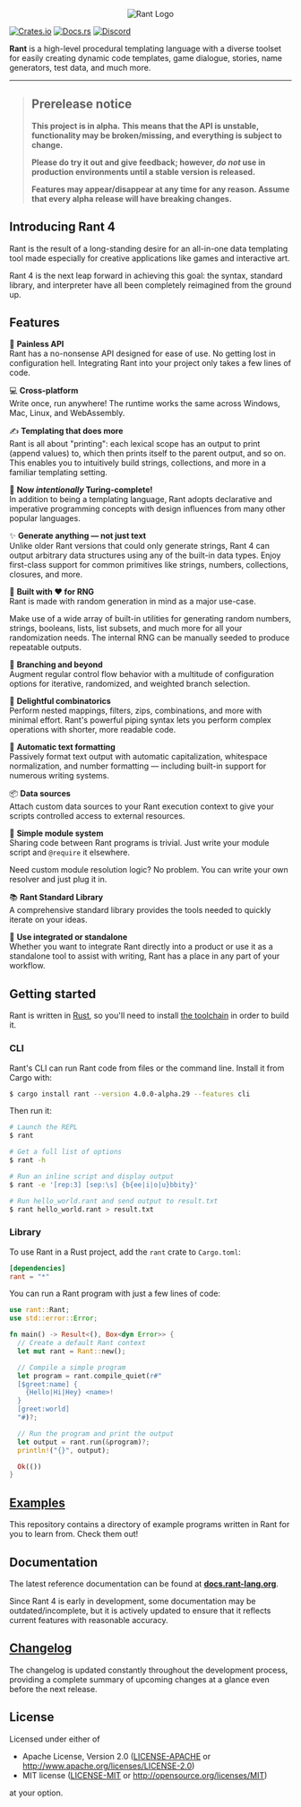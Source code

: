 <p align="center">
<img src="https://i.imgur.com/s9jMDhI.png" alt="Rant Logo" ></img>
</p>

[![Crates.io](https://img.shields.io/crates/v/rant)](https://crates.io/crates/rant)
[![Docs.rs](https://docs.rs/rant/badge.svg)](https://docs.rs/rant)
[![Discord](https://img.shields.io/discord/332251452334669834?color=6C8BD5&label=discord&logo=discord&logoColor=%23fff)](https://discord.gg/U8Bj6gSshJ)



**Rant** is a high-level procedural templating language with a diverse toolset for easily creating dynamic code templates, game dialogue, stories, name generators, test data, and much more.

***

> ## **Prerelease notice**
>
> **This project is in alpha.**
> **This means that the API is unstable, functionality may be broken/missing, and everything is subject to change.**
>
> **Please do try it out and give feedback; however, _do not_ use in production environments until a stable version is released.**
>
> **Features may appear/disappear at any time for any reason. Assume that every alpha release will have breaking changes.**


## Introducing Rant 4

Rant is the result of a long-standing desire for an all-in-one data templating tool made especially for creative applications like games and interactive art.

Rant 4 is the next leap forward in achieving this goal: the syntax, standard library, and interpreter have all been completely reimagined from the ground up.

## Features

🧰 **Painless API** <br/> 
Rant has a no-nonsense API designed for ease of use.
No getting lost in configuration hell. Integrating Rant into your project only takes a few lines of code.

💻 **Cross-platform** <br/> 
Write once, run anywhere! The runtime works the same across Windows, Mac, Linux, and WebAssembly.

✍ **Templating that does more** <br/>
Rant is all about "printing": each lexical scope has an output to print (append values) to, which then prints itself to the parent output, and so on.
This enables you to intuitively build strings, collections, and more in a familiar templating setting.

🎨 **Now *intentionally* Turing-complete!** <br/> 
In addition to being a templating language, Rant adopts declarative and imperative programming concepts with design influences from many other popular languages.

✨ **Generate anything &mdash; not just text** <br/>
Unlike older Rant versions that could only generate strings, Rant 4 can output arbitrary data structures using any of the built-in data types. Enjoy first-class support for common primitives like strings, numbers, collections, closures, and more.

🎲 **Built with ♥ for RNG** <br/>
Rant is made with random generation in mind as a major use-case. 

Make use of a wide array of built-in utilities for generating random numbers, strings, booleans, lists, list subsets, and much more for all your randomization needs. 
The internal RNG can be manually seeded to produce repeatable outputs.

🔱 **Branching and beyond** <br/> 
Augment regular control flow behavior with a multitude of configuration options for iterative, randomized, and weighted branch selection.

🧬 **Delightful combinatorics** <br/>
Perform nested mappings, filters, zips, combinations, and more with minimal effort.
Rant's powerful piping syntax lets you perform complex operations with shorter, more readable code.

📝 **Automatic text formatting** <br/>
Passively format text output with automatic capitalization, whitespace normalization, and number formatting &mdash; including built-in support for numerous writing systems.

📦 **Data sources** <br/>
Attach custom data sources to your Rant execution context to give your scripts controlled access to external resources.

🧩 **Simple module system** <br/> 
Sharing code between Rant programs is trivial. Just write your module script and `@require` it elsewhere.

Need custom module resolution logic? No problem. You can write your own resolver and just plug it in.

📚 **Rant Standard Library** <br/> 
A comprehensive standard library provides the tools needed to quickly iterate on your ideas.

🧪 **Use integrated or standalone** <br/>
Whether you want to integrate Rant directly into a product or use it as a standalone tool to assist with writing, Rant has a place in any part of your workflow.

## Getting started

Rant is written in [Rust](https://rust-lang.org), so you'll need to install [the toolchain](https://www.rust-lang.org/tools/install) in order to build it.

### CLI

Rant's CLI can run Rant code from files or the command line.
Install it from Cargo with:

```sh
$ cargo install rant --version 4.0.0-alpha.29 --features cli
```

Then run it:

```sh
# Launch the REPL
$ rant

# Get a full list of options
$ rant -h

# Run an inline script and display output
$ rant -e '[rep:3] [sep:\s] {b{ee|i|o|u}bbity}'

# Run hello_world.rant and send output to result.txt
$ rant hello_world.rant > result.txt
```

### Library

To use Rant in a Rust project, add the `rant` crate to `Cargo.toml`:

```toml
[dependencies]
rant = "*"
```

You can run a Rant program with just a few lines of code:

```rust
use rant::Rant;
use std::error::Error;

fn main() -> Result<(), Box<dyn Error>> {
  // Create a default Rant context
  let mut rant = Rant::new();

  // Compile a simple program
  let program = rant.compile_quiet(r#"
  [$greet:name] {
    {Hello|Hi|Hey} <name>!
  }
  [greet:world]
  "#)?;

  // Run the program and print the output
  let output = rant.run(&program)?;
  println!("{}", output);

  Ok(())
}
```

## [Examples](./examples/rant/)

This repository contains a directory of example programs written in Rant for you to learn from. Check them out!

## Documentation

The latest reference documentation can be found at **[docs.rant-lang.org](https://docs.rant-lang.org)**.

Since Rant 4 is early in development, some documentation may be outdated/incomplete, but it is actively updated to ensure that it reflects current features with reasonable accuracy.


## [Changelog](./CHANGELOG.md)

The changelog is updated constantly throughout the development process, providing a complete summary of upcoming changes at a glance even before the next release.

## License

Licensed under either of

* Apache License, Version 2.0
   ([LICENSE-APACHE](LICENSE-APACHE) or <http://www.apache.org/licenses/LICENSE-2.0>)
* MIT license
   ([LICENSE-MIT](LICENSE-MIT) or <http://opensource.org/licenses/MIT>)

at your option.